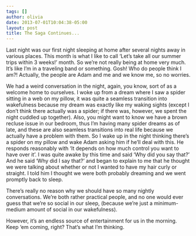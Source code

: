 ```yaml
---
tags: []
author: olivia
date: 2013-07-01T10:04:38-05:00
layout: post
title: The Saga Continues...
---
```


Last night was our first night sleeping at home after several nights away in various places. This month is what I like to call ‘Let’s take all our summer trips within 3 weeks!’ month. So we’re not really being at home very much. It’s like I’m in a traveling band or something. Gosh! Who do people think I am?! Actually, the people are Adam and me and we know me, so no worries.

We had a weird conversation in the night, again, you know, sort of as a welcome home to ourselves. I woke up from a dream where I saw a spider sitting in a web on my pillow, it was quite a seamless transition into wakefulness because my dream was exactly like my waking sights (except I don’t think there actually was a spider; if there was, however, we spent the night cuddled up together). Also, you might want to know we have a brown recluse issue in our bedroom, thus I’m having many spider dreams as of late, and these are also seamless transitions into real life because we actually have a problem with them. So I wake up in the night thinking there’s a spider on my pillow and wake Adam asking him if he’ll deal with this. He responds reasonably with ‘It depends on how much control you want to have over it’. I was quite awake by this time and said ‘Why did you say that?’ And he said ‘Why did I say that?’ and began to explain to me that he thought we were talking about whether or not I wanted to have my hair curly or straight. I told him I thought we were both probably dreaming and we went promptly back to sleep.

There’s really no reason why we should have so many nightly conversations. We’re both rather practical people, and no one would ever guess that we’re so social in our sleep, (because we’re just a minimum-medium amount of social in our wakefulness).

However, it’s an endless source of entertainment for us in the morning. Keep ‘em coming, right? That’s what I’m thinking.
